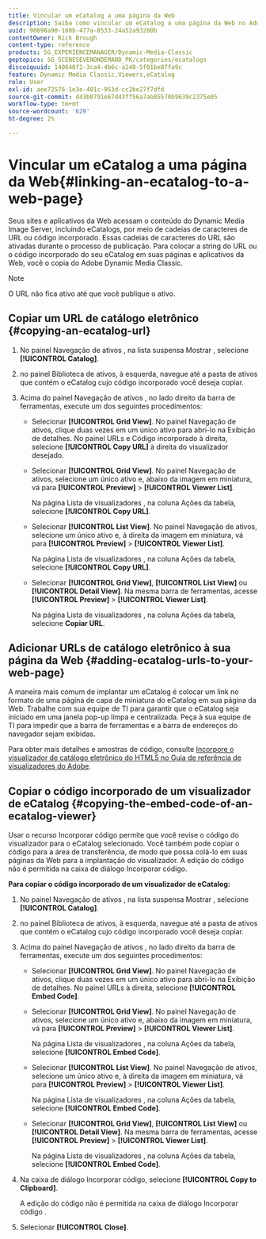```yaml
---
title: Vincular um eCatalog a uma página da Web
description: Saiba como vincular um eCatalog a uma página da Web no Adobe Dynamic Media Classic.
uuid: 90098a90-180b-477a-8533-24a52a93200b
contentOwner: Rick Brough
content-type: reference
products: SG_EXPERIENCEMANAGER/Dynamic-Media-Classic
geptopics: SG_SCENESEVENONDEMAND_PK/categories/ecatalogs
discoiquuid: 140640f2-3ca4-4b6c-a240-5f01be87fa9c
feature: Dynamic Media Classic,Viewers,eCatalog
role: User
exl-id: aee72576-1e3e-401c-953d-cc2be27f7dfd
source-git-commit: d43b0791e67d43ff56a7ab85570b9639c2375e05
workflow-type: tm+mt
source-wordcount: '629'
ht-degree: 2%

---
```


# Vincular um eCatalog a uma página da Web{#linking-an-ecatalog-to-a-web-page}

Seus sites e aplicativos da Web acessam o conteúdo do Dynamic Media Image Server, incluindo eCatalogs, por meio de cadeias de caracteres de URL ou código incorporado. Essas cadeias de caracteres do URL são ativadas durante o processo de publicação. Para colocar a string do URL ou o código incorporado do seu eCatalog em suas páginas e aplicativos da Web, você o copia do Adobe Dynamic Media Classic.

>[!NOTE]
>
>O URL não fica ativo até que você publique o ativo.

## Copiar um URL de catálogo eletrônico {#copying-an-ecatalog-url}

1. No painel Navegação de ativos , na lista suspensa Mostrar , selecione **[!UICONTROL Catalog]**.
1. no painel Biblioteca de ativos, à esquerda, navegue até a pasta de ativos que contém o eCatalog cujo código incorporado você deseja copiar.
1. Acima do painel Navegação de ativos , no lado direito da barra de ferramentas, execute um dos seguintes procedimentos:

   * Selecionar **[!UICONTROL Grid View]**. No painel Navegação de ativos, clique duas vezes em um único ativo para abri-lo na Exibição de detalhes. No painel URLs e Código incorporado à direita, selecione **[!UICONTROL Copy URL]** à direita do visualizador desejado.
   * Selecionar **[!UICONTROL Grid View]**. No painel Navegação de ativos, selecione um único ativo e, abaixo da imagem em miniatura, vá para **[!UICONTROL Preview]** > **[!UICONTROL Viewer List]**.

      Na página Lista de visualizadores , na coluna Ações da tabela, selecione **[!UICONTROL Copy URL]**.

   * Selecionar **[!UICONTROL List View]**. No painel Navegação de ativos, selecione um único ativo e, à direita da imagem em miniatura, vá para **[!UICONTROL Preview]** > **[!UICONTROL Viewer List]**.

      Na página Lista de visualizadores , na coluna Ações da tabela, selecione **[!UICONTROL Copy URL]**.

   * Selecionar **[!UICONTROL Grid View]**, **[!UICONTROL List View]** ou **[!UICONTROL Detail View]**. Na mesma barra de ferramentas, acesse **[!UICONTROL Preview]** > **[!UICONTROL Viewer List]**.

      Na página Lista de visualizadores , na coluna Ações da tabela, selecione **Copiar URL**.

## Adicionar URLs de catálogo eletrônico à sua página da Web {#adding-ecatalog-urls-to-your-web-page}

A maneira mais comum de implantar um eCatalog é colocar um link no formato de uma página de capa de miniatura do eCatalog em sua página da Web. Trabalhe com sua equipe de TI para garantir que o eCatalog seja iniciado em uma janela pop-up limpa e centralizada. Peça à sua equipe de TI para impedir que a barra de ferramentas e a barra de endereços do navegador sejam exibidas.

Para obter mais detalhes e amostras de código, consulte [Incorpore o visualizador de catálogo eletrônico do HTML5 no Guia de referência de visualizadores do Adobe](https://experienceleague.adobe.com/docs/dynamic-media-developer-resources/library/viewers-aem-assets-dmc/ecatalog/c-html5-20-ecatalog-viewer-about.html#section-e1c3106f5b3e445d9b95be337c2f94e2).

## Copiar o código incorporado de um visualizador de eCatalog {#copying-the-embed-code-of-an-ecatalog-viewer}

Usar o recurso Incorporar código permite que você revise o código do visualizador para o eCatalog selecionado. Você também pode copiar o código para a área de transferência, de modo que possa colá-lo em suas páginas da Web para a implantação do visualizador. A edição do código não é permitida na caixa de diálogo Incorporar código.

**Para copiar o código incorporado de um visualizador de eCatalog:**

1. No painel Navegação de ativos , na lista suspensa Mostrar , selecione **[!UICONTROL Catalog]**.
1. no painel Biblioteca de ativos, à esquerda, navegue até a pasta de ativos que contém o eCatalog cujo código incorporado você deseja copiar.
1. Acima do painel Navegação de ativos , no lado direito da barra de ferramentas, execute um dos seguintes procedimentos:

   * Selecionar **[!UICONTROL Grid View]**. No painel Navegação de ativos, clique duas vezes em um único ativo para abri-lo na Exibição de detalhes. No painel URLs à direita, selecione **[!UICONTROL Embed Code]**.
   * Selecionar **[!UICONTROL Grid View]**. No painel Navegação de ativos, selecione um único ativo e, abaixo da imagem em miniatura, vá para **[!UICONTROL Preview]** > **[!UICONTROL Viewer List]**.

      Na página Lista de visualizadores , na coluna Ações da tabela, selecione **[!UICONTROL Embed Code]**.

   * Selecionar **[!UICONTROL List View]**. No painel Navegação de ativos, selecione um único ativo e, à direita da imagem em miniatura, vá para **[!UICONTROL Preview]** > **[!UICONTROL Viewer List]**.

      Na página Lista de visualizadores , na coluna Ações da tabela, selecione **[!UICONTROL Embed Code]**.

   * Selecionar **[!UICONTROL Grid View]**, **[!UICONTROL List View]** ou **[!UICONTROL Detail View]**. Na mesma barra de ferramentas, acesse **[!UICONTROL Preview]** > **[!UICONTROL Viewer List]**.

      Na página Lista de visualizadores , na coluna Ações da tabela, selecione **[!UICONTROL Embed Code]**.

1. Na caixa de diálogo Incorporar código, selecione **[!UICONTROL Copy to Clipboard]**.

   A edição do código não é permitida na caixa de diálogo Incorporar código .

1. Selecionar **[!UICONTROL Close]**.

